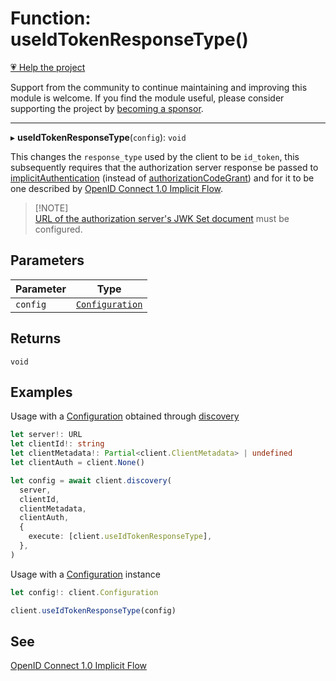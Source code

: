 # Function: useIdTokenResponseType()

[💗 Help the project](https://github.com/sponsors/panva)

Support from the community to continue maintaining and improving this module is welcome. If you find the module useful, please consider supporting the project by [becoming a sponsor](https://github.com/sponsors/panva).

***

▸ **useIdTokenResponseType**(`config`): `void`

This changes the `response_type` used by the client to be `id_token`, this
subsequently requires that the authorization server response be passed to
[implicitAuthentication](implicitAuthentication.md) (instead of [authorizationCodeGrant](authorizationCodeGrant.md)) and
for it to be one described by
[OpenID Connect 1.0 Implicit Flow](https://openid.net/specs/openid-connect-core-1_0-errata2.html#ImplicitFlowAuth).

> [!NOTE]\
> [URL of the authorization server's JWK Set document](../interfaces/ServerMetadata.md#jwks_uri)
> must be configured.

## Parameters

| Parameter | Type |
| ------ | ------ |
| `config` | [`Configuration`](../classes/Configuration.md) |

## Returns

`void`

## Examples

Usage with a [Configuration](../classes/Configuration.md) obtained through [discovery](discovery.md)

```ts
let server!: URL
let clientId!: string
let clientMetadata!: Partial<client.ClientMetadata> | undefined
let clientAuth = client.None()

let config = await client.discovery(
  server,
  clientId,
  clientMetadata,
  clientAuth,
  {
    execute: [client.useIdTokenResponseType],
  },
)
```

Usage with a [Configuration](../classes/Configuration.md) instance

```ts
let config!: client.Configuration

client.useIdTokenResponseType(config)
```

## See

[OpenID Connect 1.0 Implicit Flow](https://openid.net/specs/openid-connect-core-1_0-errata2.html#ImplicitFlowAuth)
